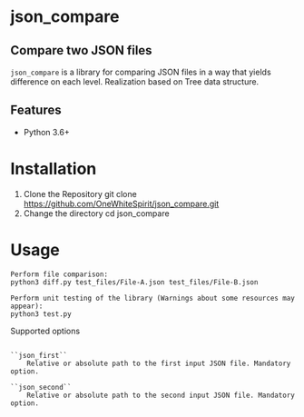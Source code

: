 # json_compare

Compare two JSON files
----------

``json_compare`` is a library for comparing JSON files in a way that yields difference on each level. Realization based on Tree data structure.

Features
----------

- Python 3.6+


Installation
===============

1. Clone the Repository
	git clone https://github.com/OneWhiteSpirit/json_compare.git
2. Change the directory
	cd json_compare

Usage
===============
	Perform file comparison:
	python3 diff.py test_files/File-A.json test_files/File-B.json

	Perform unit testing of the library (Warnings about some resources may appear):
	python3 test.py


Supported options
~~~~~~~~~~~~~~~~~~~~~~

``json_first``
	Relative or absolute path to the first input JSON file. Mandatory option.

``json_second``
	Relative or absolute path to the second input JSON file. Mandatory option.


